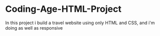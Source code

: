 # Coding-Age-HTML-Project
In this project i build a travel website using only HTML and CSS, and i'm doing as well as responsive
